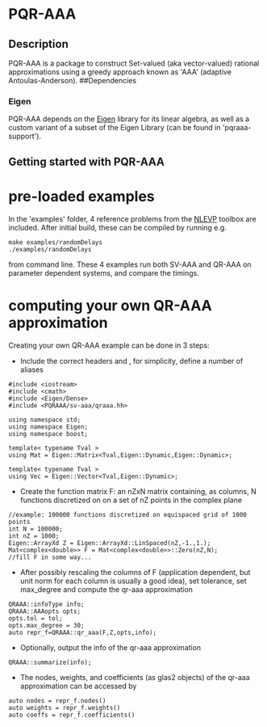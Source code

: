 # PQR-AAA
## Description
PQR-AAA is a package to construct Set-valued (aka vector-valued) rational approximations using a greedy approach known as 'AAA' (adaptive Antoulas-Anderson).
##Dependencies
### Eigen
PQR-AAA depends on the [Eigen](https://eigen.tuxfamily.org/index.php?title=Main_Page) library for its linear algebra, as well as a custom variant of a subset of the Eigen Library (can be found in 'pqraaa-support').
## Getting started with PQR-AAA
# pre-loaded examples
In the 'examples' folder, 4 reference problems from the [NLEVP](https://github.com/ftisseur/nlevp) toolbox are included. After initial build, these can be compiled by running e.g.
```
make examples/randomDelays
./examples/randomDelays
```
from command line. These 4 examples run both SV-AAA and QR-AAA on parameter dependent systems, and compare the timings.
# computing your own QR-AAA approximation
Creating your own QR-AAA example can be done in 3 steps:
* Include the correct headers and , for simplicity, define a number of aliases
```
#include <iostream>
#include <cmath>
#include <Eigen/Dense>
#include <PQRAAA/sv-aaa/qraaa.hh>

using namespace std;
using namespace Eigen;
using namespace boost;

template< typename Tval >
using Mat = Eigen::Matrix<Tval,Eigen::Dynamic,Eigen::Dynamic>;

template< typename Tval >
using Vec = Eigen::Vector<Tval,Eigen::Dynamic>;
```
* Create the function matrix F: an nZxN matrix containing, as columns, N functions discretized on on a set of nZ points in the complex plane
```
//example: 100000 functions discretized on equispaced grid of 1000 points
int N = 100000;
int nZ = 1000;
Eigen::ArrayXd Z = Eigen::ArrayXd::LinSpaced(nZ,-1.,1.);
Mat<complex<double>> F = Mat<complex<double>>::Zero(nZ,N);
//fill F in some way...
```

* After possibly rescaling the columns of F (application dependent, but unit norm for each column is usually a good idea), set tolerance, set max_degree and compute the qr-aaa approximation
```
QRAAA::infoType info;
QRAAA::AAAopts opts;
opts.tol = tol;
opts.max_degree = 30;
auto repr_f=QRAAA::qr_aaa(F,Z,opts,info);
```
* Optionally, output the info of the qr-aaa approximation
```
QRAAA::summarize(info);
```
* The nodes, weights, and coefficients (as glas2 objects) of the qr-aaa approximation can be accessed by
```
auto nodes = repr_f.nodes()
auto weights = repr_f.weights()
auto coeffs = repr_f.coefficients()
```
